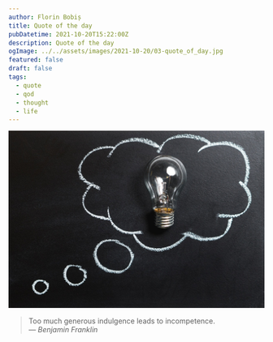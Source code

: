 ```yaml
---
author: Florin Bobiș
title: Quote of the day
pubDatetime: 2021-10-20T15:22:00Z
description: Quote of the day
ogImage: ../../assets/images/2021-10-20/03-quote_of_day.jpg
featured: false
draft: false
tags:
  - quote
  - qod
  - thought
  - life
---
```


![img](../../assets/images/2021-10-20/03-quote_of_day.jpg)

> Too much generous indulgence leads to incompetence.<br>
> — <cite>Benjamin Franklin</cite>
